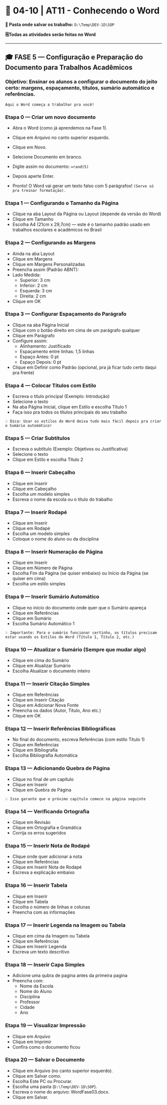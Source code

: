 # 📘 04-10 | AT11 - Conhecendo o Word

**📁 Pasta onde salvar os trabalho:** `D:\Temp\DEV-1D\SOP`

**🗒️Todas as atividades serão feitas no Word**

---

## 🎓 FASE 5 — Configuração e Preparação do Documento para Trabalhos Acadêmicos
### **Objetivo: Ensinar os alunos a configurar o documento do jeito certo: margens, espaçamento, títulos, sumário automático e referências.**
`Aqui o Word começa a trabalhar pra você!`
### Etapa 0 — Criar um novo documento
- Abra o Word (como já aprendemos na Fase 1).

- Clique em Arquivo no canto superior esquerdo.

- Clique em Novo.

- Selecione Documento em branco.

- Digite assim no documento: `=rand(5)`

- Depois aperte Enter.

- Pronto! O Word vai gerar um texto falso com 5 parágrafos! `(Serve só pra treinar formatação).`

### Etapa 1 — Configurando o Tamanho da Página
- Clique na aba Layout da Página ou Layout (depende da versão do Word)
- Clique em Tamanho
- Escolha A4 (21cm x 29,7cm) — este é o tamanho padrão usado em trabalhos escolares e acadêmicos no Brasil

### Etapa 2 — Configurando as Margens
- Ainda na aba Layout
- Clique em Margens
- Clique em Margens Personalizadas
- Preencha assim (Padrão ABNT):
- Lado	Medida:
  - Superior: 3 cm
  - Inferior: 2 cm
  - Esquerda: 3 cm
  - Direita: 2 cm
- Clique em OK

### Etapa 3 — Configurar Espaçamento do Parágrafo
- Clique na aba Página Inicial
- Clique com o botão direito em cima de um parágrafo qualquer
- Clique em Parágrafo
- Configure assim:
  - Alinhamento: Justificado
  - Espaçamento entre linhas: 1,5 linhas
  - Espaço Antes: 0 pt
  - Espaço Depois: 0 pt
- Clique em Definir como Padrão (opcional, pra já ficar tudo certo daqui pra frente)

### Etapa 4 — Colocar Títulos com Estilo
- Escreva o título principal (Exemplo: Introdução)
- Selecione o texto
- Na aba Página Inicial, clique em Estilo e escolha Título 1
- Faça isso pra todos os títulos principais do seu trabalho

`💡 Dica: Usar os estilos do Word deixa tudo mais fácil depois pra criar o Sumário automático!`

### Etapa 5 — Criar Subtítulos
- Escreva o subtítulo (Exemplo: Objetivos ou Justificativa)
- Selecione o texto
- Clique em Estilo e escolha Título 2

### Etapa 6 — Inserir Cabeçalho
- Clique em Inserir
- Clique em Cabeçalho
- Escolha um modelo simples
- Escreva o nome da escola ou o título do trabalho

### Etapa 7 — Inserir Rodapé
- Clique em Inserir
- Clique em Rodapé
- Escolha um modelo simples
- Coloque o nome do aluno ou da disciplina

### Etapa 8 — Inserir Numeração de Página
- Clique em Inserir
- Clique em Número de Página
- Escolha Fim da Página (se quiser embaixo) ou Início da Página (se quiser em cima)
- Escolha um estilo simples

### Etapa 9 — Inserir Sumário Automático
- Clique no início do documento onde quer que o Sumário apareça
- Clique em Referências
- Clique em Sumário
- Escolha Sumário Automático 1

`💡 Importante: Para o sumário funcionar certinho, os títulos precisam estar usando os Estilos do Word (Título 1, Título 2, etc.)`

### Etapa 10 — Atualizar o Sumário (Sempre que mudar algo)
- Clique em cima do Sumário
- Clique em Atualizar Sumário
- Escolha Atualizar o documento inteiro

### Etapa 11 — Inserir Citação Simples
- Clique em Referências
- Clique em Inserir Citação
- Clique em Adicionar Nova Fonte
- Preencha os dados (Autor, Título, Ano etc.)
- Clique em OK

### Etapa 12 — Inserir Referências Bibliográficas
- No final do documento, escreva Referências (com estilo Título 1)
- Clique em Referências
- Clique em Bibliografia
- Escolha Bibliografia Automática

### Etapa 13 — Adicionando Quebra de Página
- Clique no final de um capítulo
- Clique em Inserir
- Clique em Quebra de Página

`💡 Isso garante que o próximo capítulo comece na página seguinte`

### Etapa 14 — Verificando Ortografia
- Clique em Revisão
- Clique em Ortografia e Gramática
- Corrija os erros sugeridos

### Etapa 15 — Inserir Nota de Rodapé
- Clique onde quer adicionar a nota
- Clique em Referências
- Clique em Inserir Nota de Rodapé
- Escreva a explicação embaixo

### Etapa 16 — Inserir Tabela
- Clique em Inserir
- Clique em Tabela
- Escolha o número de linhas e colunas
- Preencha com as informações

### Etapa 17 — Inserir Legenda na Imagem ou Tabela
- Clique em cima da Imagem ou Tabela
- Clique em Referências
- Clique em Inserir Legenda
- Escreva um texto descritivo

### Etapa 18 — Inserir Capa Simples
- Adicione uma qubra de pagina antes da primeira pagina
- Preencha com:
  - Nome da Escola
  - Nome do Aluno
  - Disciplina
  - Professor
  - Cidade
  - Ano

### Etapa 19 — Visualizar Impressão
- Clique em Arquivo
- Clique em Imprimir
- Confira como o documento ficou

### Etapa 20 — Salvar o Documento
- Clique em Arquivo (no canto superior esquerdo).
- Clique em Salvar como.
- Escolha Este PC ou Procurar.
- Escolha uma pasta (`D:\Temp\DEV-1D\SOP`).
- Escreva o nome do arquivo: WordFase03.docx.
- Clique em Salvar.